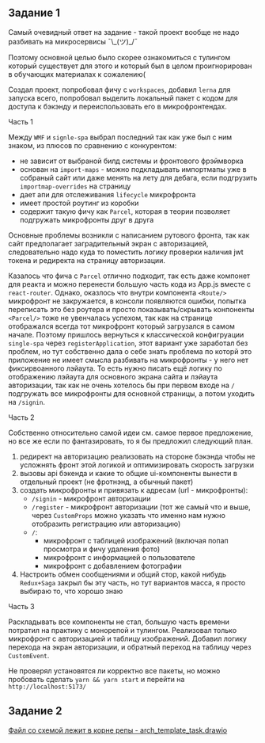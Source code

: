 ## Задание 1

Самый очевидный ответ на задание - такой проект вообще не надо разбивать на микросервисы ¯\\\_(ツ)_/¯

Поэтому основной целью было скорее ознакомиться с тулингом который существует для этого и который был в целом проигнорирован в обучающих материалах к сожалению(

Создал проект, попробовал фичу с `workspaces`, добавил `lerna` для запуска всего, попробовал выделить локальный пакет с кодом для доступа к бэкэнду и переиспользовать его в микрофронтендах.

Часть 1

Между `WMF` и `signle-spa` выбрал последний так как уже был с ним знаком, из плюсов по сравнению с конкурентом:
- не зависит от выбраной билд системы и фронтового фрэймворка
- основан на `import-maps` - можно подкладывать импортмапы уже в собраный сайт или даже менять на лету для дебага, если подгрузить `importmap-overrides` на страницу
- дает апи для отслеживания `lifecycle` микрофронта
- имеет простой роутинг из коробки
- содержит такую фичу как `Parcel`, которая в теории позволяет подгружать микрофронты друг в друга

Основные проблемы возникли с написанием рутового фронта, так как сайт предполагает заградительный экран с авторизацией, следовательно надо куда то поместить логику проверки наличия jwt токена и редиректа на страницу авторизации.

Казалось что фича с `Parcel` отлично подходит, так есть даже компонет для реакта и можно перенести большую часть кода из App.js вместе с `react-router`. Однако, оказлось что внутри компонента `<Route/>` микрофронт не закружается, в консоли появляются ошибки, попытка переписать это без роутера и просто показывать/скрывать конпоненты `<Parcel/>` тоже не увенчалась успехом, так как на странице отображался всегда тот микрофронт который загрузался в самом начале. Поэтому пришлось вернуться к классической конфигруации `single-spa` через `registerApplication`, этот вариант уже заработал без проблем, но тут собственно дала о себе знать проблема по которй это приложение не имеет смысла разбивать на микрофронты - у него нет фиксирвоанного лэйаута. То есть нужно писать ещё логику по отображению лэйаута для основного экрана сайта и лэйаута авторизации, так как не очень хотелось бы при первом входе на `/` подгружать все микрофронты для основной страницы, а потом уходить на `/signin`.

Часть 2

Собственно относительно самой идеи см. самое первое предложение, но все же если по фантазировать, то я бы предложил следующий план.

1. редирект на авторизацию реализовать на стороне бэкэнда чтобы не усложнять фронт этой логикой и оптимизировать скорость загрузки
2. вызовы api бэкенда и какие то общие ui-компоненты вынести в отдельный проект (не фротнэнд, а обычный пакет)
3. создать микрофронты и привязать к адресам (url - микрофронты):
    - `/signin` - микрофронт авторизации
    - `/register` - микрофронт авторизации (тот же самый что и выше, через `CustomProps` можно указать что именно нам нужно отобразить регистрацию или авторизацию)
    - `/`:
        - микрофронт с таблицей изображений (включая попап просмотра и фичу удаления фото)
        - микрофронт с информацией о пользователе
        - микрофронт с добавлением фотографии
4. Настроить обмен сообщениями и общий стор, какой нибудь `Redux+Saga` закрыл бы эту часть, но тут вариантов масса, я просто выбираю то, что хорошо знаю

Часть 3

Раскладывать все компоненты не стал, большую часть времени потратил на практику с монорепой и тулингом. Реализовал только микрофронт с авторизацией и таблицу изображений. Добавил логику перехода на экран авторизации, и обратный переход на таблицу через `CustomEvent`.

Не проверял установятся ли корректно все пакеты, но можно пробовать сделать `yarn && yarn start` и перейти на `http://localhost:5173/`

## Задание 2

[Файл со схемой лежит в корне репы - arch_template_task.drawio](arch_template_task.drawio)
